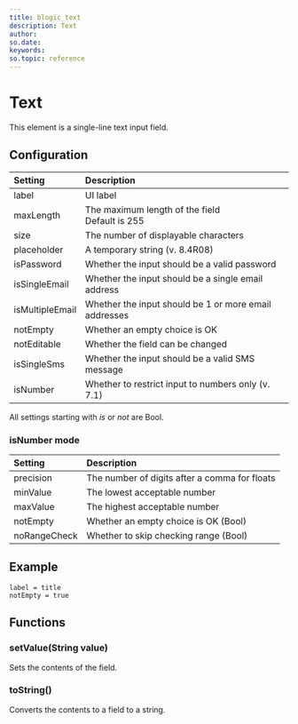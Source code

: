 ```yaml
---
title: blogic_text
description: Text
author:
so.date:
keywords:
so.topic: reference
---
```


# Text

This element is a single-line text input field.

## Configuration

| Setting         | Description                                           |
|:----------------|:------------------------------------------------------|
| label           | UI label                                              |
| maxLength       | The maximum length of the field<br>Default is 255    |
| size            | The number of displayable characters                  |
| placeholder     | A temporary string (v. 8.4R08)                        |
| isPassword      | Whether the input should be a valid password          |
| isSingleEmail   | Whether the input should be a single email address    |
| isMultipleEmail | Whether the input should be 1 or more email addresses |
| notEmpty        | Whether an empty choice is OK                         |
| notEditable     | Whether the field can be changed                      |
| isSingleSms     | Whether the input should be a valid SMS message       |
| isNumber        | Whether to restrict input to numbers only (v. 7.1)    |

All settings starting with *is* or *not* are Bool.

### isNumber mode

| Setting      | Description                                   |
|:-------------|:----------------------------------------------|
| precision    | The number of digits after a comma for floats |
| minValue     | The lowest acceptable number                  |
| maxValue     | The highest acceptable number                 |
| notEmpty     | Whether an empty choice is OK (Bool)          |
| noRangeCheck | Whether to skip checking range (Bool)         |

## Example

```crmscript
label = title
notEmpty = true
```

## Functions

### setValue(String value)

Sets the contents of the field.

### toString()

Converts the contents to a field to a string.
